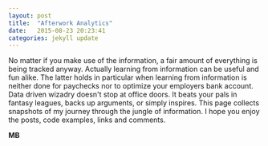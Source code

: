 ```yaml
---
layout: post
title:  "Afterwork Analytics"
date:   2015-08-23 20:23:41
categories: jekyll update
---
```

No matter if you make use of the information, a fair amount of everything is being tracked anyway. 
Actually learning from information can be useful and fun alike. The latter holds in particular when 
learning from information is neither done for paychecks nor to optimize your employers bank account.
Data driven wizadry doesn't stop at office doors. It beats your pals in fantasy leagues, backs up arguments, 
or simply inspires. This page collects snapshots of my journey through the jungle of information. 
I hope you enjoy the posts, code examples, links and comments.

**MB**



